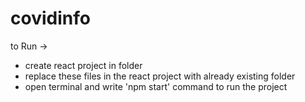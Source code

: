 # covidinfo

to Run -> 
  - create react project in folder
  - replace these files in the react project with already existing folder
  - open terminal and write 'npm start' command to run the project
